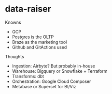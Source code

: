 # data-raiser

Knowns
*   GCP
*   Postgres is the OLTP
*   Braze as the marketing tool
*   Github and GitActions used

Thoughts
*   Ingestion: Airbyte? But probably in-house
*   Warehouse: Bigquery or Snowflake + Terraform
*   Transforms: dbt
*   Orchestration: Google Cloud Composer
*   Metabase or Superset for BI/Viz

